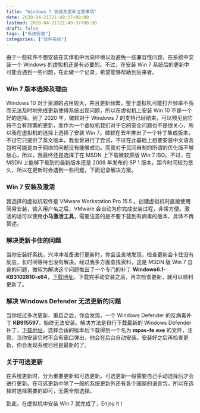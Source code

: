 ```yaml
---
title: "Windows 7 安装及更新注意事项"
date: 2020-04-21T21:49:37+08:00
lastmod: 2020-04-21T21:49:37+08:00
draft: false
tags: ["系统安装"]
categories: ["软件系统"]
---
```


由于一些软件不想安装在实体机中污染环境以及避免一些兼容性问题，在系统中安装一个 Windows 的虚拟机还是有必要的。不过，在安装 Win 7 系统后的更新中可能会遇到一些问题，在此做一个记录，希望能够帮助到后来者。

<!--more-->

### Win 7 版本选择及理由

Windows 10 对于资源的占用较大，并且更新频繁，鉴于虚拟机可能打开频率不高而无法及时地完成更新使得系统出现问题，所以在虚拟机上安装 Win 10 不是一个好的选择。到了 2020 年，微软对于 Windows 7 的支持已经结束，可以预见到它将不会有频繁的更新，而作为一个虚拟机我们对于它的安全问题也不是很关心，所以我在虚拟机的选择上选择了安装 Win 7。微软在去年推出了一个补丁集成版本，不过它只提供了英文版本，我也曾进行了尝试，不过在此基础上想要安装中文语言包时可能是由于网络的问题没有能够成功。而我对于民间自制的所谓的优化版不够放心，所以，我最终还是选择了在 MSDN 上下载微软原版 Win 7 ISO。不过，在 MSDN 上能够下载到的最新版本还是 2009 年发布的 SP 1 版本，距今时间较为悠久，所以在更新时会遇到一些问题，下面记录解决方案。

### Win 7 安装及激活

我选择的虚拟机软件是 VMware Workstation Pro 15.5 。创建虚拟机时直接使用简易安装，输入用户名之后，VMware 会自动为你完成安装过程，非常方便。激活的话可以使用**小马激活工具**，需要注意的是不要下载到有病毒的版本，具体不再赘述。

### 解决更新卡住的问题

当你安装好系统，兴冲冲准备进行更新时，你会沮丧地发现，检查更新会卡住没有反应，长时间等待也没有解决。经过我多方面查找资料，这是 MSDN 版 Win 7 自身的问题，微软为解决这个问题推出了一个专门的补丁 **Windows6.1-KB3102810-x64**，[下载地址](https://www.microsoft.com/en-us/download/details.aspx?id=49540)。下载完手动安装之后，再次检查更新，就可以顺利更新了。

### 解决 Windows Defender 无法更新的问题

当你经过多次更新、重启之后，你会发现，一个 Windows Defender 的反病毒补丁 **KB915597**，始终无法安装。解决方法是自行下载最新的 Windows Defender 补丁，[下载地址](https://www.microsoft.com/en-us/wdsi/defenderupdates)。选择合适的版本后下载得到一个名为 **mpas-fe.exe** 的文件，注意，当你安装它时不会有窗口弹出，他会在后台自动安装。安装好之后再检查更新，你会发现系统已经是最新的了。

### 关于可选更新

在系统更新时，分为重要更新和可选更新。可选更新一般需要自己手动选择后才会进行更新。在可选更新中除了一般的系统更新外还有各个国家的语言包，所以在选择时选择需要的即可，无需全部选择。

到此，在虚拟机中安装 Win 7 就完成了，Enjoy it！

